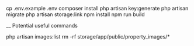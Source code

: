 cp .env.example .env
composer install
php artisan key:generate
php artisan migrate
php artisan storage:link
npm install
npm run build

__
Potential useful commands

php artisan images:list
rm -rf storage/app/public/property_images/*